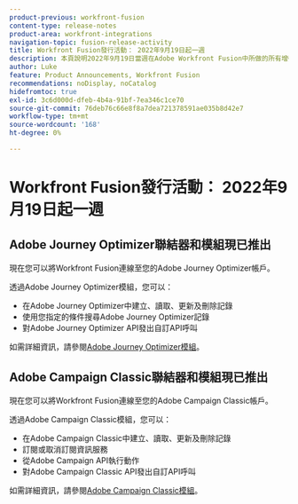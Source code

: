 ```yaml
---
product-previous: workfront-fusion
content-type: release-notes
product-area: workfront-integrations
navigation-topic: fusion-release-activity
title: Workfront Fusion發行活動： 2022年9月19日起一週
description: 本頁說明2022年9月19日當週在Adobe Workfront Fusion中所做的所有增強功能。
author: Luke
feature: Product Announcements, Workfront Fusion
recommendations: noDisplay, noCatalog
hidefromtoc: true
exl-id: 3c6d000d-dfeb-4b4a-91bf-7ea346c1ce70
source-git-commit: 76deb76c66e8f8a7dea721378591ae035b8d42e7
workflow-type: tm+mt
source-wordcount: '168'
ht-degree: 0%

---
```


# Workfront Fusion發行活動： 2022年9月19日起一週

## Adobe Journey Optimizer聯結器和模組現已推出

現在您可以將Workfront Fusion連線至您的Adobe Journey Optimizer帳戶。

透過Adobe Journey Optimizer模組，您可以：
* 在Adobe Journey Optimizer中建立、讀取、更新及刪除記錄
* 使用您指定的條件搜尋Adobe Journey Optimizer記錄
* 對Adobe Journey Optimizer API發出自訂API呼叫

如需詳細資訊，請參閱[Adobe Journey Optimizer模組](/help/quicksilver/workfront-fusion/apps-and-their-modules/adobe-journey-optimizer-modules.md)。

## Adobe Campaign Classic聯結器和模組現已推出

現在您可以將Workfront Fusion連線至您的Adobe Campaign Classic帳戶。

透過Adobe Campaign Classic模組，您可以：
* 在Adobe Campaign Classic中建立、讀取、更新及刪除記錄
* 訂閱或取消訂閱資訊服務
* 從Adobe Campaign API執行動作
* 對Adobe Campaign Classic API發出自訂API呼叫

如需詳細資訊，請參閱[Adobe Campaign Classic模組](/help/quicksilver/workfront-fusion/apps-and-their-modules/adobe-campaign-classic-connector.md)。
